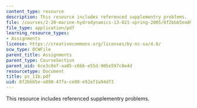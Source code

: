 ```yaml
---
content_type: resource
description: This resource includes referenced supplementry problems.
file: /courses/2-20-marine-hydrodynamics-13-021-spring-2005/8f2bbb5ea89047face80e92ef1a94df3_ps_11b.pdf
file_type: application/pdf
learning_resource_types:
- Assignments
license: https://creativecommons.org/licenses/by-nc-sa/4.0/
ocw_type: OCWFile
parent_title: Assignments
parent_type: CourseSection
parent_uid: 6ce3c0ef-aa05-c666-e55d-905e597c8e4d
resourcetype: Document
title: ps_11b.pdf
uid: 8f2bbb5e-a890-47fa-ce80-e92ef1a94df3
---
```

This resource includes referenced supplementry problems.